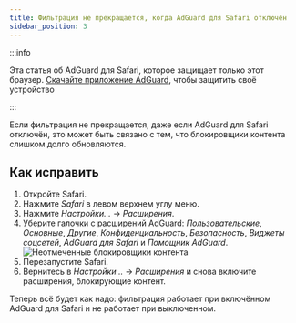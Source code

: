 ```yaml
---
title: Фильтрация не прекращается, когда AdGuard для Safari отключён
sidebar_position: 3
---
```


:::info

Эта статья об AdGuard для Safari, которое защищает только этот браузер. [Скачайте приложение AdGuard](https://agrd.io/download-kb-adblock), чтобы защитить своё устройство

:::

Если фильтрация не прекращается, даже если AdGuard для Safari отключён, это может быть связано с тем, что блокировщики контента слишком долго обновляются.

## Как исправить

1. Откройте Safari.
2. Нажмите _Safari_ в левом верхнем углу меню.
3. Нажмите _Настройки…_ → _Расширения_.
4. Уберите галочки с расширений AdGuard: _Пользовательские_, _Основные_, _Другие_, _Конфиденциальность_, _Безопасность_, _Виджеты соцсетей_, _AdGuard для Safari_ и _Помощник AdGuard_.
   ![Неотмеченные блокировщики контента](https://cdn.adtidy.org/content/Kb/ad_blocker/safari/adg-safari-unchecked-cbs.png)
5. Перезапустите Safari.
6. Вернитесь в _Настройки..._ → _Расширения_ и снова включите расширения, блокирующие контент.

Теперь всё будет как надо: фильтрация работает при включённом AdGuard для Safari и не работает при выключенном.
